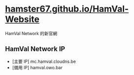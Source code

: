 # [hamster67.github.io/HamVal-Website](https://hamster67.github.io/HamVal-Website/)

HamVal Network 的新官網


## HamVal Network IP
- [主要 IP] mc.hamval.cloudns.be
- [備用 IP] hamval.owo.bar

